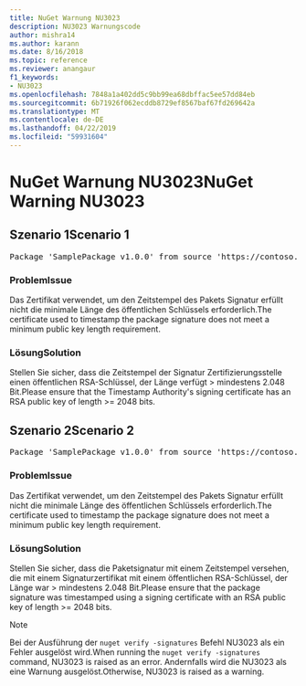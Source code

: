 ```yaml
---
title: NuGet Warnung NU3023
description: NU3023 Warnungscode
author: mishra14
ms.author: karann
ms.date: 8/16/2018
ms.topic: reference
ms.reviewer: anangaur
f1_keywords:
- NU3023
ms.openlocfilehash: 7848a1a402dd5c9bb99ea68dbffac5ee57dd84eb
ms.sourcegitcommit: 6b71926f062ecddb8729ef8567baf67fd269642a
ms.translationtype: MT
ms.contentlocale: de-DE
ms.lasthandoff: 04/22/2019
ms.locfileid: "59931604"
---
```

# <a name="nuget-warning-nu3023"></a><span data-ttu-id="c2343-103">NuGet Warnung NU3023</span><span class="sxs-lookup"><span data-stu-id="c2343-103">NuGet Warning NU3023</span></span>

## <a name="scenario-1"></a><span data-ttu-id="c2343-104">Szenario 1</span><span class="sxs-lookup"><span data-stu-id="c2343-104">Scenario 1</span></span>

<pre>Package 'SamplePackage v1.0.0' from source 'https://contoso.com/index.json': The timestamp certificate does not meet a minimum public key length requirement.</pre>

### <a name="issue"></a><span data-ttu-id="c2343-105">Problem</span><span class="sxs-lookup"><span data-stu-id="c2343-105">Issue</span></span>

<span data-ttu-id="c2343-106">Das Zertifikat verwendet, um den Zeitstempel des Pakets Signatur erfüllt nicht die minimale Länge des öffentlichen Schlüssels erforderlich.</span><span class="sxs-lookup"><span data-stu-id="c2343-106">The certificate used to timestamp the package signature does not meet a minimum public key length requirement.</span></span>


### <a name="solution"></a><span data-ttu-id="c2343-107">Lösung</span><span class="sxs-lookup"><span data-stu-id="c2343-107">Solution</span></span>

<span data-ttu-id="c2343-108">Stellen Sie sicher, dass die Zeitstempel der Signatur Zertifizierungsstelle einen öffentlichen RSA-Schlüssel, der Länge verfügt > mindestens 2.048 Bit.</span><span class="sxs-lookup"><span data-stu-id="c2343-108">Please ensure that the  Timestamp Authority's signing certificate has an RSA public key of length >= 2048 bits.</span></span>



## <a name="scenario-2"></a><span data-ttu-id="c2343-109">Szenario 2</span><span class="sxs-lookup"><span data-stu-id="c2343-109">Scenario 2</span></span>

<pre>Package 'SamplePackage v1.0.0' from source 'https://contoso.com/index.json': The primary signature's timestamp certificate does not meet a minimum public key length requirement.</pre>

### <a name="issue"></a><span data-ttu-id="c2343-110">Problem</span><span class="sxs-lookup"><span data-stu-id="c2343-110">Issue</span></span>

<span data-ttu-id="c2343-111">Das Zertifikat verwendet, um den Zeitstempel des Pakets Signatur erfüllt nicht die minimale Länge des öffentlichen Schlüssels erforderlich.</span><span class="sxs-lookup"><span data-stu-id="c2343-111">The certificate used to timestamp the package signature does not meet a minimum public key length requirement.</span></span>


### <a name="solution"></a><span data-ttu-id="c2343-112">Lösung</span><span class="sxs-lookup"><span data-stu-id="c2343-112">Solution</span></span>

<span data-ttu-id="c2343-113">Stellen Sie sicher, dass die Paketsignatur mit einem Zeitstempel versehen, die mit einem Signaturzertifikat mit einem öffentlichen RSA-Schlüssel, der Länge war > mindestens 2.048 Bit.</span><span class="sxs-lookup"><span data-stu-id="c2343-113">Please ensure that the package signature was timestamped using a signing certificate with an RSA public key of length >= 2048 bits.</span></span>


> [!Note]
> <span data-ttu-id="c2343-114">Bei der Ausführung der `nuget verify -signatures` Befehl NU3023 als ein Fehler ausgelöst wird.</span><span class="sxs-lookup"><span data-stu-id="c2343-114">When running the `nuget verify -signatures` command, NU3023 is raised as an error.</span></span> <span data-ttu-id="c2343-115">Andernfalls wird die NU3023 als eine Warnung ausgelöst.</span><span class="sxs-lookup"><span data-stu-id="c2343-115">Otherwise, NU3023 is raised as a warning.</span></span>